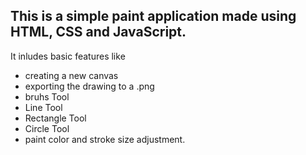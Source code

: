 This is a simple paint application made using HTML, CSS and JavaScript.
----------------------------
It inludes basic features like
- creating a new canvas
- exporting the drawing to a .png
- bruhs Tool
- Line Tool
- Rectangle Tool
- Circle Tool
- paint color and stroke size adjustment.
